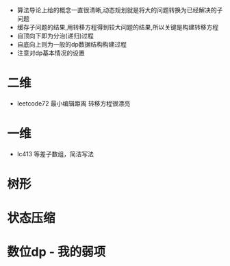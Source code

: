 - 算法导论上给的概念一直很清晰,动态规划就是将大的问题转换为已经解决的子问题
- 缓存子问题的结果,用转移方程得到较大问题的结果,所以关键是构建转移方程
- 自顶向下即为分治(递归)过程
- 自底向上则为一般的dp数据结构构建过程
- 注意对dp基本情况的设置

# 二维
- leetcode72 最小编辑距离 转移方程很漂亮

# 一维
- lc413 等差子数组，简洁写法

# 树形

# 状态压缩

# 数位dp - 我的弱项
